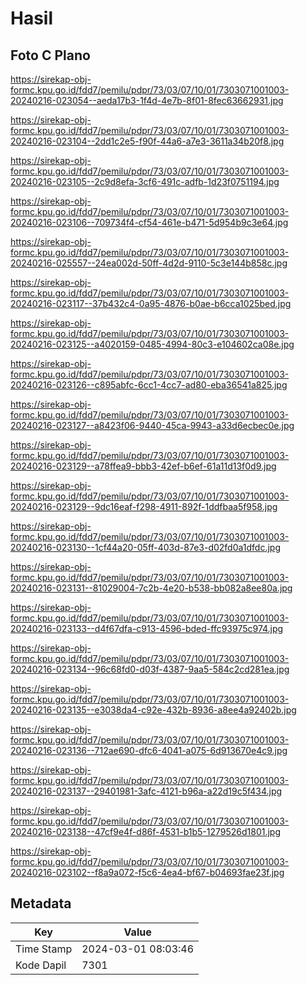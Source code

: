 # Hasil

## Foto C Plano

https://sirekap-obj-formc.kpu.go.id/fdd7/pemilu/pdpr/73/03/07/10/01/7303071001003-20240216-023054--aeda17b3-1f4d-4e7b-8f01-8fec63662931.jpg

https://sirekap-obj-formc.kpu.go.id/fdd7/pemilu/pdpr/73/03/07/10/01/7303071001003-20240216-023104--2dd1c2e5-f90f-44a6-a7e3-3611a34b20f8.jpg

https://sirekap-obj-formc.kpu.go.id/fdd7/pemilu/pdpr/73/03/07/10/01/7303071001003-20240216-023105--2c9d8efa-3cf6-491c-adfb-1d23f0751194.jpg

https://sirekap-obj-formc.kpu.go.id/fdd7/pemilu/pdpr/73/03/07/10/01/7303071001003-20240216-023106--709734f4-cf54-461e-b471-5d954b9c3e64.jpg

https://sirekap-obj-formc.kpu.go.id/fdd7/pemilu/pdpr/73/03/07/10/01/7303071001003-20240216-025557--24ea002d-50ff-4d2d-9110-5c3e144b858c.jpg

https://sirekap-obj-formc.kpu.go.id/fdd7/pemilu/pdpr/73/03/07/10/01/7303071001003-20240216-023117--37b432c4-0a95-4876-b0ae-b6cca1025bed.jpg

https://sirekap-obj-formc.kpu.go.id/fdd7/pemilu/pdpr/73/03/07/10/01/7303071001003-20240216-023125--a4020159-0485-4994-80c3-e104602ca08e.jpg

https://sirekap-obj-formc.kpu.go.id/fdd7/pemilu/pdpr/73/03/07/10/01/7303071001003-20240216-023126--c895abfc-6cc1-4cc7-ad80-eba36541a825.jpg

https://sirekap-obj-formc.kpu.go.id/fdd7/pemilu/pdpr/73/03/07/10/01/7303071001003-20240216-023127--a8423f06-9440-45ca-9943-a33d6ecbec0e.jpg

https://sirekap-obj-formc.kpu.go.id/fdd7/pemilu/pdpr/73/03/07/10/01/7303071001003-20240216-023129--a78ffea9-bbb3-42ef-b6ef-61a11d13f0d9.jpg

https://sirekap-obj-formc.kpu.go.id/fdd7/pemilu/pdpr/73/03/07/10/01/7303071001003-20240216-023129--9dc16eaf-f298-4911-892f-1ddfbaa5f958.jpg

https://sirekap-obj-formc.kpu.go.id/fdd7/pemilu/pdpr/73/03/07/10/01/7303071001003-20240216-023130--1cf44a20-05ff-403d-87e3-d02fd0a1dfdc.jpg

https://sirekap-obj-formc.kpu.go.id/fdd7/pemilu/pdpr/73/03/07/10/01/7303071001003-20240216-023131--81029004-7c2b-4e20-b538-bb082a8ee80a.jpg

https://sirekap-obj-formc.kpu.go.id/fdd7/pemilu/pdpr/73/03/07/10/01/7303071001003-20240216-023133--d4f67dfa-c913-4596-bded-ffc93975c974.jpg

https://sirekap-obj-formc.kpu.go.id/fdd7/pemilu/pdpr/73/03/07/10/01/7303071001003-20240216-023134--96c68fd0-d03f-4387-9aa5-584c2cd281ea.jpg

https://sirekap-obj-formc.kpu.go.id/fdd7/pemilu/pdpr/73/03/07/10/01/7303071001003-20240216-023135--e3038da4-c92e-432b-8936-a8ee4a92402b.jpg

https://sirekap-obj-formc.kpu.go.id/fdd7/pemilu/pdpr/73/03/07/10/01/7303071001003-20240216-023136--712ae690-dfc6-4041-a075-6d913670e4c9.jpg

https://sirekap-obj-formc.kpu.go.id/fdd7/pemilu/pdpr/73/03/07/10/01/7303071001003-20240216-023137--29401981-3afc-4121-b96a-a22d19c5f434.jpg

https://sirekap-obj-formc.kpu.go.id/fdd7/pemilu/pdpr/73/03/07/10/01/7303071001003-20240216-023138--47cf9e4f-d86f-4531-b1b5-1279526d1801.jpg

https://sirekap-obj-formc.kpu.go.id/fdd7/pemilu/pdpr/73/03/07/10/01/7303071001003-20240216-023102--f8a9a072-f5c6-4ea4-bf67-b04693fae23f.jpg


## Metadata

| Key        | Value               |
| ---------- | ------------------- |
| Time Stamp | 2024-03-01 08:03:46 |
| Kode Dapil | 7301                |



